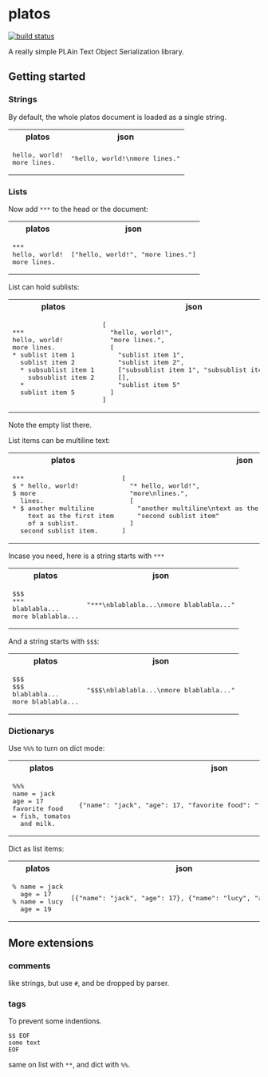 # platos
[![build status](https://travis-ci.org/nexcvon/platos.svg?branch=master)](https://travis-ci.org/nexcvon/platos)

A really simple PLAin Text Object Serialization library.

## Getting started

### Strings

By default, the whole platos document is loaded as a single string.

<table><tr><th>platos</th><th>json</th></tr><tr><td><pre>
hello, world!
more lines.
</pre></td><td><pre>
"hello, world!\nmore lines."
</pre></td></tr></table>

### Lists

Now add `***` to the head or the document:

<table><tr><th>platos</th><th>json</th></tr><tr><td><pre>
***
hello, world!
more lines.
</pre></td><td><pre>
["hello, world!", "more lines."]
</pre></td></tr></table>

List can hold sublists:

<table><tr><th>platos</th><th>json</th></tr><tr><td><pre>
***
hello, world!
more lines.
* sublist item 1
  sublist item 2
  * subsublist item 1
    subsublist item 2
  *
  sublist item 5
</pre></td><td><pre>
[
  "hello, world!",
  "more lines.",
  [
    "sublist item 1",
    "sublist item 2",
    ["subsublist item 1", "subsublist item 2"],
    [],
    "sublist item 5"
  ]
]
</pre></td></tr></table>

Note the empty list there.

List items can be multiline text:

<table><tr><th>platos</th><th>json</th></tr><tr><td><pre>
***
$ * hello, world!
$ more
  lines.
* $ another multiline
    text as the first item
    of a sublist.
  second sublist item.
</pre></td><td><pre>
[
  "* hello, world!",
  "more\nlines.",
  [
    "another multiline\ntext as the first item\nof a sublist.",
    "second sublist item"
  ]
]
</pre></td></tr></table>

Incase you need, here is a string starts with `***`

<table><tr><th>platos</th><th>json</th></tr><tr><td><pre>
$$$
***
blablabla...
more blablabla...
</pre></td><td><pre>
"***\nblablabla...\nmore blablabla..."
</pre></td></tr></table>

And a string starts with `$$$`:

<table><tr><th>platos</th><th>json</th></tr><tr><td><pre>
$$$
$$$
blablabla...
more blablabla...
</pre></td><td><pre>
"$$$\nblablabla...\nmore blablabla..."
</pre></td></tr></table>

### Dictionarys

Use `%%%` to turn on dict mode:

<table><tr><th>platos</th><th>json</th></tr><tr><td><pre>
%%%
name = jack
age = 17
favorite food
= fish, tomatos
  and milk.
</pre></td><td><pre>
{"name": "jack", "age": 17, "favorite food": "fish, tomatos\nand milk."}
</pre></td></tr></table>

Dict as list items:

<table><tr><th>platos</th><th>json</th></tr><tr><td><pre>
% name = jack
  age = 17
% name = lucy
  age = 19
</pre></td><td><pre>
[{"name": "jack", "age": 17}, {"name": "lucy", "age": 19}]
</pre></td></tr></table>

## More extensions

### comments

like strings, but use `#`, and be dropped by parser.

### tags

To prevent some indentions.

```
$$ EOF
some text
EOF
```

same on list with `**`, and dict with `%%`.
